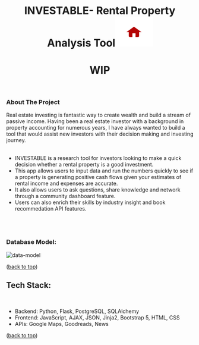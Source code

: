 <div id="top"></div>

<!-- PROJECT LOGO -->
<br />
<div align="center">
<!--   <a href="https://github.com/othneildrew/Best-README-Template"> -->
    
<!--   </a> -->

  <h1 align="center">INVESTABLE- Rental Property Analysis Tool<img src="static/logo1.png" alt="Logo" width="100" height="80"></h1>
 <h1> WIP </h1>
  <p align="center">
    <br />
<!--  
<!-- TABLE OF CONTENTS -->
<!-- <details>
  <summary>Table of Contents</summary>
 
    <li>
      <a href="#about-the-project">About The Project</a>
        </li>
        <li><a href="#tech-stack">Tech Stack</a></li>
    </li>

</details> -->

<div align="left">
<!-- ABOUT THE PROJECT -->
    <h3> About The Project </h3>

<!-- [![Product Name Screen Shot][product-screenshot]](https://example.com) -->

Real estate investing is fantastic way to create wealth and build a stream of passive income. Having been a real estate investor with a background in property accounting for numerous years, I have always wanted to build a tool that would assist new investors with their decision making and investing journey.<br>
<br>

- INVESTABLE is a research tool for investors looking to make a quick decision whether a rental property is a good investment.
- This app allows users to input data and run the numbers quickly to see if a property is generating positive cash flows given your estimates of rental income and expenses are accurate.
- It also allows users to ask questions, share knowledge and network through a community dashboard feature.
- Users can also enrich their skills by industry insight and book recommedation API features.

<br><br>

<h3>Database Model:</h3>
    
![data-model](https://github.com/olivia-tran/Catculator-investment-tool/blob/main/project-planning/revised-datamodel.png)

<p align="left">(<a href="#top">back to top</a>)</p>

## Tech Stack:

  <br>
  <ul>
  <li>Backend: Python, Flask, PostgreSQL, SQLAlchemy </li>
<li>Frontend: JavaScript, AJAX, JSON, Jinja2, Bootstrap 5, HTML, CSS </li>
<li>APIs: Google Maps, Goodreads, News</li>
</ul>
<p align="left">(<a href="#top">back to top</a>)</p>

</div>
